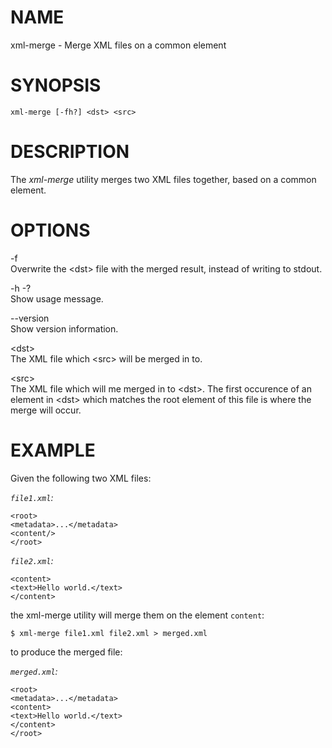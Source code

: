 NAME
====

xml-merge - Merge XML files on a common element

SYNOPSIS
========

    xml-merge [-fh?] <dst> <src>

DESCRIPTION
===========

The *xml-merge* utility merges two XML files together, based on a common
element.

OPTIONS
=======

-f  
Overwrite the &lt;dst&gt; file with the merged result, instead of
writing to stdout.

-h -?  
Show usage message.

--version  
Show version information.

&lt;dst&gt;  
The XML file which &lt;src&gt; will be merged in to.

&lt;src&gt;  
The XML file which will me merged in to &lt;dst&gt;. The first occurence
of an element in &lt;dst&gt; which matches the root element of this file
is where the merge will occur.

EXAMPLE
=======

Given the following two XML files:

*`file1.xml`:*

    <root>
    <metadata>...</metadata>
    <content/>
    </root>

*`file2.xml`:*

    <content>
    <text>Hello world.</text>
    </content>

the xml-merge utility will merge them on the element `content`:

    $ xml-merge file1.xml file2.xml > merged.xml

to produce the merged file:

*`merged.xml`:*

    <root>
    <metadata>...</metadata>
    <content>
    <text>Hello world.</text>
    </content>
    </root>
